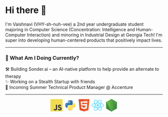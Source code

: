 <h1>Hi there 👋</h1>
<p>
  I'm Vaishnavi (VHY-sh-nuh-vee) a 2nd year undergraduate student majoring in Computer Science (Concentration: Intelligence and Human-Computer Interaction) and minoring in Industrial Design at Georgia Tech! I'm super into developing human-centered products that positively impact lives. 
</p>

---

### 🔮 What Am I Doing Currently?
🛠 Building Sonder.ai – an AI-native platform to help provide an alternate to therapy  <br>
✨ Working on a Stealth Startup with friends  <br>
🧠 Incoming Summer Technical Product Manager @ Accenture

---

<p align="center">
  <img src="https://raw.githubusercontent.com/devicons/devicon/master/icons/javascript/javascript-original.svg" alt="JavaScript" width="40" height="40"/>
  <img src="https://raw.githubusercontent.com/devicons/devicon/master/icons/python/python-original.svg" alt="Python" width="40" height="40"/>
  <img src="https://raw.githubusercontent.com/devicons/devicon/master/icons/html5/html5-original.svg" alt="HTML5" width="40" height="40"/>
  <img src="https://raw.githubusercontent.com/devicons/devicon/master/icons/react/react-original.svg" alt="React" width="40" height="40"/>
  <img src="https://raw.githubusercontent.com/devicons/devicon/master/icons/nodejs/nodejs-original.svg" alt="Node.js" width="40" height="40"/>
</p>


